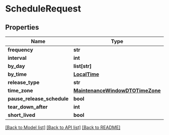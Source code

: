 # ScheduleRequest

## Properties
Name | Type | Description | Notes
------------ | ------------- | ------------- | -------------
**frequency** | **str** |  | [optional] 
**interval** | **int** |  | [optional] 
**by_day** | **list[str]** |  | [optional] 
**by_time** | [**LocalTime**](LocalTime.md) |  | [optional] 
**release_type** | **str** |  | [optional] 
**time_zone** | [**MaintenanceWindowDTOTimeZone**](MaintenanceWindowDTOTimeZone.md) |  | [optional] 
**pause_release_schedule** | **bool** |  | [optional] 
**tear_down_after** | **int** |  | [optional] 
**short_lived** | **bool** |  | [optional] 

[[Back to Model list]](../README.md#documentation-for-models) [[Back to API list]](../README.md#documentation-for-api-endpoints) [[Back to README]](../README.md)

